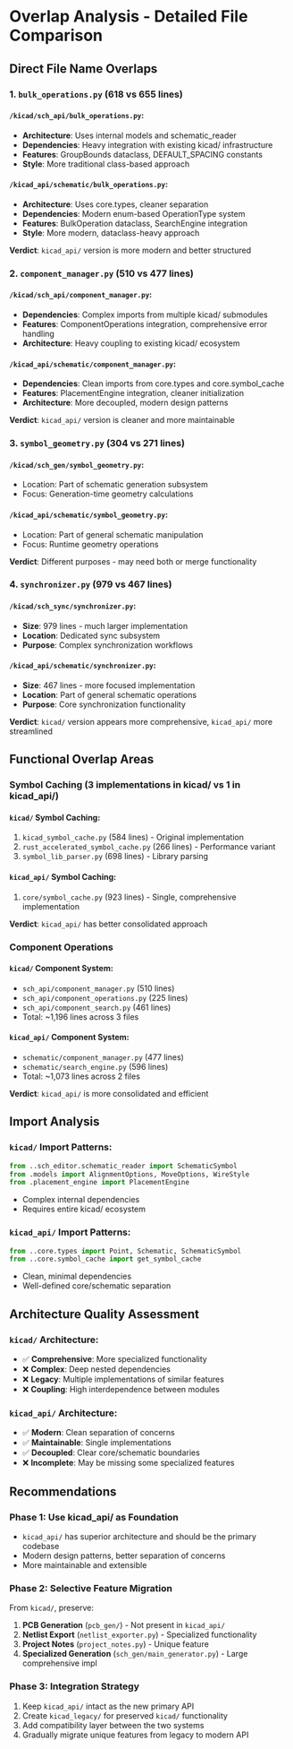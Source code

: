 # Overlap Analysis - Detailed File Comparison

## Direct File Name Overlaps

### 1. `bulk_operations.py` (618 vs 655 lines)

#### `/kicad/sch_api/bulk_operations.py`:
- **Architecture**: Uses internal models and schematic_reader
- **Dependencies**: Heavy integration with existing kicad/ infrastructure
- **Features**: GroupBounds dataclass, DEFAULT_SPACING constants
- **Style**: More traditional class-based approach

#### `/kicad_api/schematic/bulk_operations.py`:  
- **Architecture**: Uses core.types, cleaner separation
- **Dependencies**: Modern enum-based OperationType system
- **Features**: BulkOperation dataclass, SearchEngine integration
- **Style**: More modern, dataclass-heavy approach

**Verdict**: `kicad_api/` version is more modern and better structured

### 2. `component_manager.py` (510 vs 477 lines)

#### `/kicad/sch_api/component_manager.py`:
- **Dependencies**: Complex imports from multiple kicad/ submodules
- **Features**: ComponentOperations integration, comprehensive error handling
- **Architecture**: Heavy coupling to existing kicad/ ecosystem

#### `/kicad_api/schematic/component_manager.py`:
- **Dependencies**: Clean imports from core.types and core.symbol_cache
- **Features**: PlacementEngine integration, cleaner initialization
- **Architecture**: More decoupled, modern design patterns

**Verdict**: `kicad_api/` version is cleaner and more maintainable

### 3. `symbol_geometry.py` (304 vs 271 lines)

#### `/kicad/sch_gen/symbol_geometry.py`:
- Location: Part of schematic generation subsystem
- Focus: Generation-time geometry calculations

#### `/kicad_api/schematic/symbol_geometry.py`:
- Location: Part of general schematic manipulation
- Focus: Runtime geometry operations

**Verdict**: Different purposes - may need both or merge functionality

### 4. `synchronizer.py` (979 vs 467 lines)

#### `/kicad/sch_sync/synchronizer.py`:
- **Size**: 979 lines - much larger implementation
- **Location**: Dedicated sync subsystem
- **Purpose**: Complex synchronization workflows

#### `/kicad_api/schematic/synchronizer.py`:
- **Size**: 467 lines - more focused implementation  
- **Location**: Part of general schematic operations
- **Purpose**: Core synchronization functionality

**Verdict**: `kicad/` version appears more comprehensive, `kicad_api/` more streamlined

## Functional Overlap Areas

### Symbol Caching (3 implementations in kicad/ vs 1 in kicad_api/)

#### `kicad/` Symbol Caching:
1. `kicad_symbol_cache.py` (584 lines) - Original implementation
2. `rust_accelerated_symbol_cache.py` (266 lines) - Performance variant  
3. `symbol_lib_parser.py` (698 lines) - Library parsing

#### `kicad_api/` Symbol Caching:
1. `core/symbol_cache.py` (923 lines) - Single, comprehensive implementation

**Verdict**: `kicad_api/` has better consolidated approach

### Component Operations

#### `kicad/` Component System:
- `sch_api/component_manager.py` (510 lines)
- `sch_api/component_operations.py` (225 lines)  
- `sch_api/component_search.py` (461 lines)
- Total: ~1,196 lines across 3 files

#### `kicad_api/` Component System:
- `schematic/component_manager.py` (477 lines)
- `schematic/search_engine.py` (596 lines)
- Total: ~1,073 lines across 2 files

**Verdict**: `kicad_api/` is more consolidated and efficient

## Import Analysis

### `kicad/` Import Patterns:
```python
from ..sch_editor.schematic_reader import SchematicSymbol
from .models import AlignmentOptions, MoveOptions, WireStyle
from .placement_engine import PlacementEngine
```
- Complex internal dependencies
- Requires entire kicad/ ecosystem

### `kicad_api/` Import Patterns:
```python
from ..core.types import Point, Schematic, SchematicSymbol
from ..core.symbol_cache import get_symbol_cache
```
- Clean, minimal dependencies
- Well-defined core/schematic separation

## Architecture Quality Assessment

### `kicad/` Architecture:
- ✅ **Comprehensive**: More specialized functionality
- ❌ **Complex**: Deep nested dependencies  
- ❌ **Legacy**: Multiple implementations of similar features
- ❌ **Coupling**: High interdependence between modules

### `kicad_api/` Architecture:
- ✅ **Modern**: Clean separation of concerns
- ✅ **Maintainable**: Single implementations  
- ✅ **Decoupled**: Clear core/schematic boundaries
- ❌ **Incomplete**: May be missing some specialized features

## Recommendations

### Phase 1: Use kicad_api/ as Foundation
- `kicad_api/` has superior architecture and should be the primary codebase
- Modern design patterns, better separation of concerns
- More maintainable and extensible

### Phase 2: Selective Feature Migration
From `kicad/`, preserve:
1. **PCB Generation** (`pcb_gen/`) - Not present in `kicad_api/`
2. **Netlist Export** (`netlist_exporter.py`) - Specialized functionality
3. **Project Notes** (`project_notes.py`) - Unique feature
4. **Specialized Generation** (`sch_gen/main_generator.py`) - Large comprehensive impl

### Phase 3: Integration Strategy
1. Keep `kicad_api/` intact as the new primary API
2. Create `kicad_legacy/` for preserved `kicad/` functionality  
3. Add compatibility layer between the two systems
4. Gradually migrate unique features from legacy to modern API